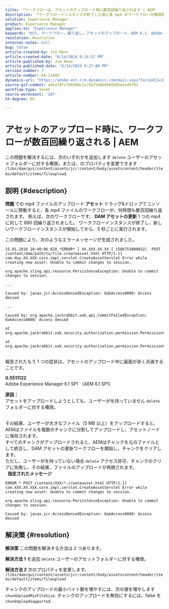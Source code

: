 ```yaml
---
title: 「ワークフローは、アセットのアップロード時に数百回繰り返されます | AEM"
description: 「ワークフローインスタンスが終了した後に各 mp4 のワークフローが数時間にわたって数百回繰り返される問題を解決する方法を説明します。」
solution: Experience Manager
product: Experience Manager
applies-to: "Experience Manager"
keywords: "KCS, ワークフロー，繰り返し，アセットのアップロード，AEM 6.1, Adobe Experience Manager 6.1, トラブルシューティング"
resolution: Resolution
internal-notes: null
bug: false
article-created-by: Jim Menn
article-created-date: "6/14/2024 9:14:57 PM"
article-published-by: Jim Menn
article-published-date: "6/14/2024 9:27:06 PM"
version-number: 7
article-number: KA-11685
dynamics-url: "https://adobe-ent.crm.dynamics.com/main.aspx?forceUCI=1&pagetype=entityrecord&etn=knowledgearticle&id=1e7a8d20-932a-ef11-840a-000d3a5a67ba"
source-git-commit: a6ba78fc199368c2cc9af546bdb85b05ee540f93
workflow-type: tm+mt
source-wordcount: '287'
ht-degree: 0%

---
```


# アセットのアップロード時に、ワークフローが数百回繰り返される | AEM


この問題を解決するには、次のいずれかを追加します `delete` ユーザーのアセットフォルダーに対する権限。または、のプロパティを変更できます
`/libs/dam/gui/content/assets/jcr:content/body/assetscontent/header/items/default/items/fileupload`.

## 説明 {#description}


<b>問題 </b>
での mp4 ファイルのアップロード <b>アセット</b> ドラッグ&amp;ドロップでコンソールに移動すると、各 mp4 ファイルのワークフローが、何時間も数百回繰り返されます。
例えば、次のワークフローです。 <b>DAM アセットの更新</b> 1 つの mp4 に対して 890 回繰り返されました。 ワークフローインスタンスが終了し、新しいワークフローインスタンスが開始してから、5 秒ごとに実行されます。

この問題により、次のようなエラーメッセージが生成されました。


```
15.01.2018 10:40:06.628 *ERROR* [ XX.XXX.XX.XX [ 1586753090032]  POST /content/dam/path/to/file.createasset.html HTTP/1.1]  com.day.XX.XXX.core.impl.servlet.CreateAssetServlet Error while creating new asset: Unable to commit changes to session.

org.apache.sling.api.resource.PersistenceException: Unable to commit changes to session.

...

Caused by: javax.jcr.AccessDeniedException: OakAccess0000: Access denied

...

Caused by: org.apache.jackrabbit.oak.api.CommitFailedException: OakAccess0000: Access denied

at org.apache.jackrabbit.oak.security.authorization.permission.PermissionValidator.checkPermissions(PermissionValidator.java:212)

at org.apache.jackrabbit.oak.security.authorization.permission.PermissionValidator.childNodeDeleted(PermissionValidator.java:168)
```


<br>報告されたもう 1 つの症状は、アセットのアップロード中に画面が赤く点滅することです。

<b>0.5511122</b>
<br>Adobe Experience Manager 6.1 SP1 （AEM 6.1 SP1）

<b>原因： </b>
<br>アセットをアップロードしようとしても、ユーザーがを持っていません `delete` フォルダーに対する権限。

<br>その結果、ユーザーが大きなファイル（5 MB 以上）をアップロードすると、AEMはファイルを複数のチャンクに分割してアップロードし、アセットノードに保存されます。
<br>すべてのチャンクがアップロードされると、AEMはチャンクを元のファイルとして統合し、DAM アセットの更新ワークフローを開始し、チャンクをクリアします。
<br>ただし、ユーザーがを持っていない場合 `delete` アクセス許可、チャンクのクリアに失敗し、その結果、ファイルのアップロードが再開されます。
<br> 
<b>指定されたメッセージ</b>



```
ERROR * POST /content/XXX/*.createasset.html HTTP/1.1]  com.XXX.XX.XXX.core.impl.servlet.CreateAssetServlet Error while creating new asset: Unable to commit changes to session.

org.apache.sling.api.resource.PersistenceException: Unable to commit changes to session.

Caused by: javax.jcr.AccessDeniedException: OakAccess0000: Access denied
```



## 解決策 {#resolution}


<b>解決策</b>
この問題を解決する方法は 2 つあります。<b> </b>

<b>解決方法 1</b>
を追加 `delete` ユーザーのアセットフォルダーに対する権限。

<b>解決方法 2</b>
次のプロパティを変更します。
`/libs/dam/gui/content/assets/jcr:content/body/assetscontent/header/items/default/items/fileupload`

チャンクのアップロードの最小バイト数を増やすには、次の値を増やします `chunkUploadMinFileSize`.
チャンクのアップロードを無効にするには、false を `chunkUploadSupported`.
